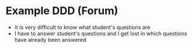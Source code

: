 # Example DDD (Forum)

- It is very difficult to know what student's questions are
- I have to answer student's questions and I get lost in which questions have already been answered